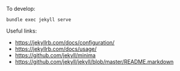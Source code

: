 To develop:

```
bundle exec jekyll serve
```

Useful links:

- https://jekyllrb.com/docs/configuration/
- https://jekyllrb.com/docs/usage/
- https://github.com/jekyll/minima
- https://github.com/jekyll/jekyll/blob/master/README.markdown
